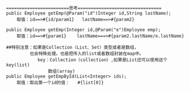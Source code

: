 # 
    ========================思考================================	
    public Employee getEmp(@Param("id")Integer id,String lastName);
    	取值：id==>#{id/param1}   lastName==>#{param2}
    
    public Employee getEmp(Integer id,@Param("e")Employee emp);
    	取值：id==>#{param1}    lastName===>#{param2.lastName/e.lastName}
    
    ##特别注意：如果是Collection（List、Set）类型或者是数组，
    		 也会特殊处理。也是把传入的list或者数组封装在map中。
    			key：Collection（collection）,如果是List还可以使用这个key(list)
    				数组(array)
    public Employee getEmpById(List<Integer> ids);
    	取值：取出第一个id的值：   #{list[0]}